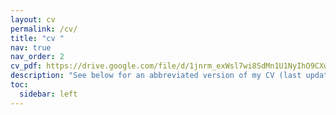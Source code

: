 ```yaml
---
layout: cv
permalink: /cv/
title: "cv "
nav: true
nav_order: 2
cv_pdf: https://drive.google.com/file/d/1jnrm_exWsl7wi8SdMn1U1NyIhO9CXwne/view # you can also use external links here
description: "See below for an abbreviated version of my CV (last updated: July 2024). Please view the PDF version for the full CV, and browse selected papers and presentations using the header links on this website." 
toc:
  sidebar: left
---
```

